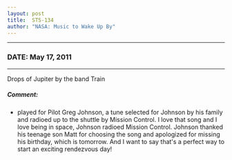 ```yaml
---
layout: post
title:  STS-134
author: "NASA: Music to Wake Up By"
---
```


----
### DATE: May 17, 2011
----
Drops of Jupiter by the band Train

##### Comment:
* played for Pilot Greg Johnson, a tune selected for Johnson by his family and radioed up to the shuttle by Mission Control. I love that song and I love being in space, Johnson radioed Mission Control. Johnson thanked his teenage son Matt for choosing the song and apologized for missing his birthday, which is tomorrow. And I want to say that's a perfect way to start an exciting rendezvous day!
